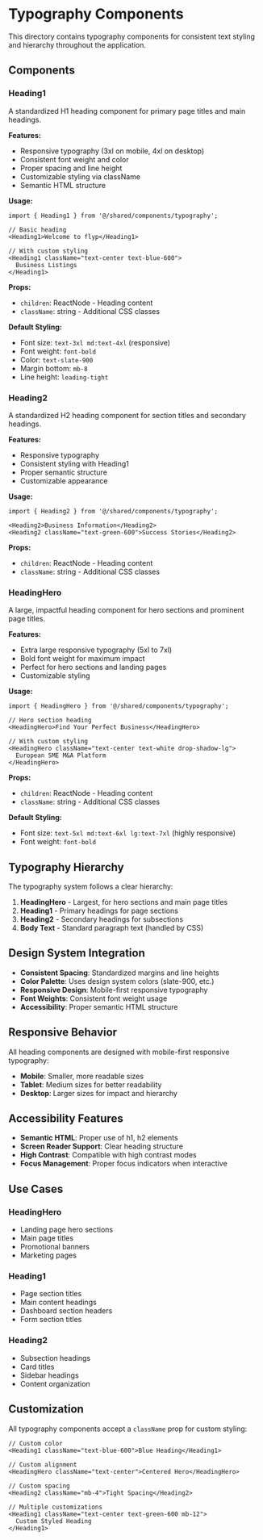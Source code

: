 # Typography Components

This directory contains typography components for consistent text styling and hierarchy throughout the application.

## Components

### Heading1

A standardized H1 heading component for primary page titles and main headings.

**Features:**

- Responsive typography (3xl on mobile, 4xl on desktop)
- Consistent font weight and color
- Proper spacing and line height
- Customizable styling via className
- Semantic HTML structure

**Usage:**

```tsx
import { Heading1 } from '@/shared/components/typography';

// Basic heading
<Heading1>Welcome to flyp</Heading1>

// With custom styling
<Heading1 className="text-center text-blue-600">
  Business Listings
</Heading1>
```

**Props:**

- `children`: ReactNode - Heading content
- `className`: string - Additional CSS classes

**Default Styling:**

- Font size: `text-3xl md:text-4xl` (responsive)
- Font weight: `font-bold`
- Color: `text-slate-900`
- Margin bottom: `mb-8`
- Line height: `leading-tight`

### Heading2

A standardized H2 heading component for section titles and secondary headings.

**Features:**

- Responsive typography
- Consistent styling with Heading1
- Proper semantic structure
- Customizable appearance

**Usage:**

```tsx
import { Heading2 } from '@/shared/components/typography';

<Heading2>Business Information</Heading2>
<Heading2 className="text-green-600">Success Stories</Heading2>
```

**Props:**

- `children`: ReactNode - Heading content
- `className`: string - Additional CSS classes

### HeadingHero

A large, impactful heading component for hero sections and prominent page titles.

**Features:**

- Extra large responsive typography (5xl to 7xl)
- Bold font weight for maximum impact
- Perfect for hero sections and landing pages
- Customizable styling

**Usage:**

```tsx
import { HeadingHero } from '@/shared/components/typography';

// Hero section heading
<HeadingHero>Find Your Perfect Business</HeadingHero>

// With custom styling
<HeadingHero className="text-center text-white drop-shadow-lg">
  European SME M&A Platform
</HeadingHero>
```

**Props:**

- `children`: ReactNode - Heading content
- `className`: string - Additional CSS classes

**Default Styling:**

- Font size: `text-5xl md:text-6xl lg:text-7xl` (highly responsive)
- Font weight: `font-bold`

## Typography Hierarchy

The typography system follows a clear hierarchy:

1. **HeadingHero** - Largest, for hero sections and main page titles
2. **Heading1** - Primary headings for page sections
3. **Heading2** - Secondary headings for subsections
4. **Body Text** - Standard paragraph text (handled by CSS)

## Design System Integration

- **Consistent Spacing**: Standardized margins and line heights
- **Color Palette**: Uses design system colors (slate-900, etc.)
- **Responsive Design**: Mobile-first responsive typography
- **Font Weights**: Consistent font weight usage
- **Accessibility**: Proper semantic HTML structure

## Responsive Behavior

All heading components are designed with mobile-first responsive typography:

- **Mobile**: Smaller, more readable sizes
- **Tablet**: Medium sizes for better readability
- **Desktop**: Larger sizes for impact and hierarchy

## Accessibility Features

- **Semantic HTML**: Proper use of h1, h2 elements
- **Screen Reader Support**: Clear heading structure
- **High Contrast**: Compatible with high contrast modes
- **Focus Management**: Proper focus indicators when interactive

## Use Cases

### HeadingHero

- Landing page hero sections
- Main page titles
- Promotional banners
- Marketing pages

### Heading1

- Page section titles
- Main content headings
- Dashboard section headers
- Form section titles

### Heading2

- Subsection headings
- Card titles
- Sidebar headings
- Content organization

## Customization

All typography components accept a `className` prop for custom styling:

```tsx
// Custom color
<Heading1 className="text-blue-600">Blue Heading</Heading1>

// Custom alignment
<HeadingHero className="text-center">Centered Hero</HeadingHero>

// Custom spacing
<Heading2 className="mb-4">Tight Spacing</Heading2>

// Multiple customizations
<Heading1 className="text-center text-green-600 mb-12">
  Custom Styled Heading
</Heading1>
```

